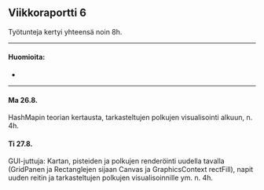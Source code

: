 ## Viikkoraportti 6

Työtunteja kertyi yhteensä noin 8h.

---

#### Huomioita:

* 
---

#### Ma 26.8.

HashMapin teorian kertausta, tarkasteltujen polkujen visualisointi alkuun, n. 4h.

#### Ti 27.8.

GUI-juttuja: Kartan, pisteiden ja polkujen renderöinti uudella tavalla (GridPanen ja Rectanglejen sijaan Canvas ja GraphicsContext rectFill), napit uuden reitin ja tarkasteltujen polkujen visualisoinnille ym. n. 4h.